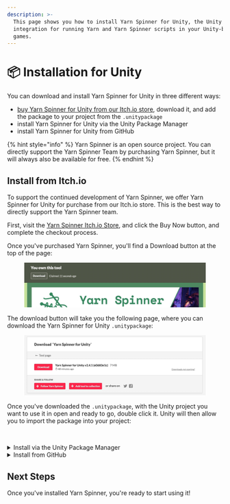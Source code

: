 ```yaml
---
description: >-
  This page shows you how to install Yarn Spinner for Unity, the Unity
  integration for running Yarn and Yarn Spinner scripts in your Unity-based
  games.
---
```


# 📦 Installation for Unity

You can download and install Yarn Spinner for Unity in three different ways:

* [buy Yarn Spinner for Unity from our Itch.io store](https://yarnspinnertool.itch.io/yarn-spinner), download it, and add the package to your project from the `.unitypackage`
* install Yarn Spinner for Unity via the Unity Package Manager
* install Yarn Spinner for Unity from GitHub

{% hint style="info" %}
Yarn Spinner is an open source project. You can directly support the Yarn Spinner Team by purchasing Yarn Spinner, but it will always also be available for free.
{% endhint %}

## Install from Itch.io

To support the continued development of Yarn Spinner, we offer Yarn Spinner for Unity for purchase from our Itch.io store. This is the best way to directly support the Yarn Spinner team.

First, visit the [Yarn Spinner Itch.io Store](https://yarnspinnertool.itch.io/yarn-spinner), and click the Buy Now button, and complete the checkout process.&#x20;

Once you've purchased Yarn Spinner, you'll find a Download button at the top of the page:

<figure><img src="../.gitbook/assets/PNG image.jpeg" alt=""><figcaption></figcaption></figure>

The download button will take you the following page, where you can download the Yarn Spinner for Unity `.unitypackage`:

<figure><img src="../.gitbook/assets/PNG image (1).jpeg" alt=""><figcaption></figcaption></figure>

Once you've downloaded the `.unitypackage`, with the Unity project you want to use it in open and ready to go, double click it. Unity will then allow you to import the package into your project:

<figure><img src="../.gitbook/assets/Screenshot 2023-11-29 at 4.03.41 pm.png" alt="" width="375"><figcaption></figcaption></figure>

<details>

<summary>Install via the Unity Package Manager</summary>

## Install via the Unity Package Manager

You can also install the Yarn Spinner package into your project using the Package Manager window in Unity. Specifically, Yarn Spinner is available via the [OpenUPM registry](https://openupm.com).&#x20;

In order to follow the instructions in this section, your project needs to be using Unity 2020.1 or higher. If your project is using an earlier version of Unity, we recommend installing Yarn Spinner from Git.

### Setting Up the OpenUPM Registry in Your Project

Before you can install Yarn Spinner from OpenUPM, you first need to configure your project so that it knows where to get the package from.

1. In Unity, open the Edit menu, and choose Project Settings.
2. In the list of sections at the left hand side of the window, select Package Manager.

This window is where you tell Unity about where to find packages that come from registries besides Unity's built-in one.

1. In the Name field, type `OpenUPM`.
2. In the URL field, type `https://package.openupm.com`.
3. In the Scopes field, type `dev.yarnspinner`.
4. Click Save.

When you're done, the settings window should look like this:

<img src="../../.gitbook/assets/installing-unity-package-manager-registry.png" alt="" data-size="original">

You can now install Yarn Spinner itself.

### Installing the Yarn Spinner package

1. Open the Window menu, and choose Package Manager.
2. In the toolbar, click Packages: In Project, and choose My Registries.

<img src="../../.gitbook/assets/installing-unity-package-manager-select-package-list.png" alt="" data-size="original">

1. Yarn Spinner will appear in the list. Select it, and click Install.

<img src="../../.gitbook/assets/installing-unity-package-manager-registry-select-package.png" alt="" data-size="original">

Yarn Spinner will download and install into your project.

You can verify that everything is imported succesfully by looking for Yarn Spinner under Packages, in the Project pane.

<img src="../../.gitbook/assets/Screen Shot 2021-03-07 at 2.16.14 pm.png" alt="Verify that Unity has the package by checking the Packages folder of the Project pane." data-size="original">

</details>

<details>

<summary>Install from GitHub</summary>

## Install from GitHub

As an alternative to downloading Yarn Spinner from OpenUPM, you can install Yarn Spinner by downloading the package directly from GitHub, where the project's source code is stored.

Where possible, we recommend installing Yarn Spinner via a purchased `.unitypackage`, or from OpenUPM rather than GitHub, because it's easier to update to new versions.

To install Yarn Spinner from GitHub, follow these instructions.

1. Make sure your system [has Git (minimum version 2.14.0) installed](https://git-scm.com/).
2. In Unity, open the Window menu, and choose Package Manager.
3. Click the `+` button, and choose "Add package from git URL".
4. In the text field that appears, enter the following URL: \
   **`https://github.com/YarnSpinnerTool/YarnSpinner-Unity.git#current`**\
   Be sure to type the URL exactly as it appears in this document.
5. The project will download and install. This might take a moment.

</details>

## Next Steps

Once you've installed Yarn Spinner, you're ready to start using it!
